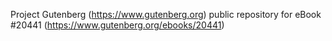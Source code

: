 Project Gutenberg (https://www.gutenberg.org) public repository for eBook #20441 (https://www.gutenberg.org/ebooks/20441)

